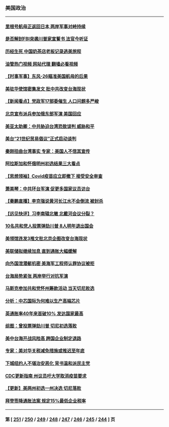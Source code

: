 ### 美国政治
---
#### [里根号航母正返回日本 两岸军事对峙持续](../../pages/ncid1078159/n13805423.md?08190445) 
#### [是否解封FBI突袭川普家宣誓书 法官今听证](../../pages/ncid1078159/n13805358.md?08190445) 
#### [历经生死 中国奶茶店老板记录逃美旅程](../../pages/ncid1078159/n13805185.md?08190445) 
#### [油管热门视频 网站代理 翻墙必看视频](http://209.222.30.114:81/youtube.html?08190445)
#### [【时事军事】东风-26瞄准美国航母的后果](../../pages/ncid1078159/n13804655.md?08190445) 
#### [美驻华使馆密集发文 批中共改变台海现状](../../pages/ncid1078159/n13805136.md?08190445) 
#### [【新闻看点】党政军17部委催生 人口问题多严峻](../../pages/ncid1078159/n13804712.md?08190445) 
#### [北京宣布派兵参加俄东部军演 美国回应](../../pages/ncid1078159/n13804899.md?08190445) 
#### [美亚太助卿：中共胁迫台湾恐致误判 威胁和平](../../pages/ncid1078159/n13804952.md?08190445) 
#### [美台“21世纪贸易倡议”正式启动谈判](../../pages/ncid1078159/n13804919.md?08190445) 
#### [秦刚扭曲台湾事实 专家：美国人不信其宣传](../../pages/ncid1078159/n13804889.md?08190445) 
#### [阿拉斯加和怀俄明州初选结果三大看点](../../pages/ncid1078159/n13804770.md?08190445) 
#### [【思想领袖】Covid疫苗应立即撤下 接受安全审查](../../pages/ncid1078159/n13793376.md?08190445) 
#### [萧美琴：中共环台军演 促更多国家议员访台](../../pages/ncid1078159/n13804789.md?08190445) 
#### [【秦鹏直播】李克强说黄河长江水不会倒流 被封杀](../../pages/ncid1078159/n13804811.md?08190445) 
#### [【远见快评】习李南辕北辙 北戴河会议分裂？](../../pages/ncid1078159/n13804804.md?08190445) 
#### [10名共和党人投票弹劾川普 8人明年退出国会](../../pages/ncid1078159/n13804056.md?08190445) 
#### [美领馆连发3推文批北京企图改变台海现状](../../pages/ncid1078159/n13804730.md?08190445) 
#### [美联储拟继续加息 直到通胀大幅缓解](../../pages/ncid1078159/n13804739.md?08190445) 
#### [向外国泄潜艇机密 美海军工程师认罪协议被拒](../../pages/ncid1078159/n13804703.md?08190445) 
#### [台海局势紧张 两岸举行对抗军演](../../pages/ncid1078159/n13804662.md?08190445) 
#### [马斯克参加共和党怀州筹款活动 当天切尼败选](../../pages/ncid1078159/n13804554.md?08190445) 
#### [分析：中芯国际为何难以生产高端芯片](../../pages/ncid1078159/n13803923.md?08190445) 
#### [英通胀率40年来首破10% 发达国家最高](../../pages/ncid1078159/n13804603.md?08190445) 
#### [组图：曾投票弹劾川普 切尼初选落败](../../pages/ncid1078159/n13804447.md?08190445) 
#### [美中台海开战风险高 跨国企业制定退路](../../pages/ncid1078159/n13804488.md?08190445) 
#### [专家：美对华关税减免措施或推迟至年底](../../pages/ncid1078159/n13804428.md?08190445) 
#### [下城纽约人不堪治安恶化 背书温和派民主党](../../pages/ncid1078159/n13804193.md?08190445) 
#### [CDC更新指南 州议员吁大学取消疫苗要求](../../pages/ncid1078159/n13804157.md?08190445) 
#### [【更新】美两州初选一州决选 切尼落败](../../pages/ncid1078159/n13803874.md?08190445) 
#### [拜登签降通胀法案 规定15%最低企业税率](../../pages/ncid1078159/n13803986.md?08190445) 

---
#### 第 [ [251](./251.md?08190445) / [250](./250.md?08190445) / [249](./249.md?08190445) / [248](./248.md?08190445) / [247](./247.md?08190445) / [246](./246.md?08190445) / [245](./245.md?08190445) / [244](./244.md?08190445) ] 页
